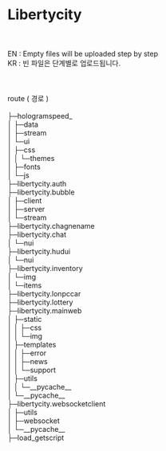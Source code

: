 # Libertycity

<br />
<br />
EN : Empty files will be uploaded step by step<br />
KR : 빈 파일은 단계별로 업로드됩니다.


<br />
<br />
<br />
<br />
route ( 경로 ) 
<br />
<br />
├─hologramspeed_<br />
│  ├─data<br />
│  ├─stream<br />
│  └─ui<br />
│      ├─css<br />
│      │  └─themes<br />
│      ├─fonts<br />
│      └─js<br />
├─libertycity.auth<br />
├─libertycity.bubble<br />
│  ├─client<br />
│  ├─server<br />
│  └─stream<br />
├─libertycity.chagnename<br />
├─libertycity.chat<br />
│  └─nui<br />
├─libertycity.hudui<br />
│  └─nui<br />
├─libertycity.inventory<br />
│  └─img<br />
│      └─items<br />
├─libertycity.lonpccar<br />
├─libertycity.lottery<br />
├─libertycity.mainweb<br />
│  ├─static<br />
│  │  ├─css<br />
│  │  └─img<br />
│  ├─templates<br />
│  │  ├─error<br />
│  │  ├─news<br />
│  │  └─support<br />
│  ├─utils<br />
│  │  └─__pycache__<br />
│  └─__pycache__<br />
├─libertycity.websocketclient<br />
│  ├─utils<br />
│  ├─websocket<br />
│  └─__pycache__<br />
├─load_getscript<br />
